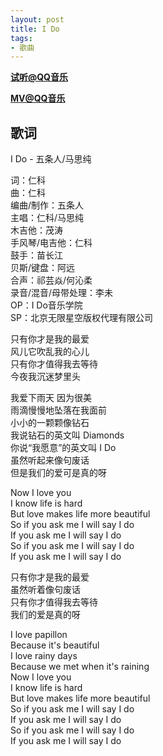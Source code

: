 ```yaml
---
layout: post
title: I Do
tags:
- 歌曲
---
```


[**试听@QQ音乐**](https://i.y.qq.com/v8/playsong.html?songid=310132452#webchat_redirect)

[**MV@QQ音乐**](https://y.qq.com/n/m/detail/mv/index.html?vid=v00368f1yqd)

## 歌词

I Do - 五条人/马思纯

词：仁科  
曲：仁科  
编曲/制作：五条人  
主唱：仁科/马思纯  
木吉他：茂涛  
手风琴/电吉他：仁科  
鼓手：苗长江  
贝斯/键盘：阿远  
合声：祁芸焱/何沁柔  
录音/混音/母带处理：李未  
OP：I Do音乐学院  
SP：北京无限星空版权代理有限公司

只有你才是我的最爱  
风儿它吹乱我的心儿  
只有你才值得我去等待  
今夜我沉迷梦里头

我爱下雨天 因为很美  
雨滴慢慢地坠落在我面前  
小小的一颗颗像钻石  
我说钻石的英文叫 Diamonds  
你说“我愿意”的英文叫 I Do  
虽然听起来像句废话  
但是我们的爱可是真的呀

Now I love you  
I know life is hard  
But love makes life more beautiful  
So if you ask me I will say I do  
If you ask me I will say I do  
So if you ask me I will say I do  
If you ask me I will say I do

只有你才是我的最爱  
虽然听着像句废话  
只有你才值得我去等待  
我们的爱是真的呀

I love papillon  
Because it's beautiful  
I love rainy days  
Because we met when it's raining  
Now I love you  
I know life is hard  
But love makes life more beautiful  
So if you ask me I will say I do  
If you ask me I will say I do  
So if you ask me I will say I do  
If you ask me I will say I do
